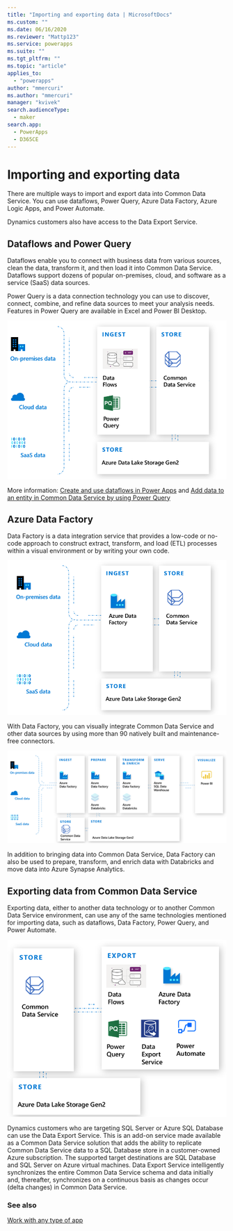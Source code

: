 ```yaml
---
title: "Importing and exporting data | MicrosoftDocs"
ms.custom: ""
ms.date: 06/16/2020
ms.reviewer: "Mattp123"
ms.service: powerapps
ms.suite: ""
ms.tgt_pltfrm: ""
ms.topic: "article"
applies_to: 
  - "powerapps"
author: "mmercuri"
ms.author: "mmercuri"
manager: "kvivek"
search.audienceType: 
  - maker
search.app: 
  - PowerApps
  - D365CE
---
```


# Importing and exporting data

There are multiple ways to import and export data into Common Data Service. You can use dataflows, Power Query, Azure Data Factory, Azure Logic Apps, and Power Automate.

Dynamics customers also have access to the Data Export Service.

## Dataflows and Power Query

Dataflows enable you to connect with business data from various sources, clean the data, transform it, and then load it into Common Data Service. Dataflows support dozens of popular on-premises, cloud, and software as a service (SaaS) data sources.

Power Query is a data connection technology you can use to discover, connect, combine, and refine data sources to meet your analysis needs. Features in Power Query are available in Excel and Power BI Desktop. 

![Dataflows and Power Query with Common Data Service](media/dataflows-power-query-with-cds.png "Dataflows and Power Query with Common Data Service")

More information: [Create and use dataflows in Power Apps](/powerapps/maker/common-data-service/create-and-use-dataflows) and [Add data to an entity in Common Data Service by using Power Query](/powerapps/maker/common-data-service/data-platform-cds-newentity-pq)

## Azure Data Factory

Data Factory is a data integration service that provides a low-code or no-code approach to construct extract, transform, and load (ETL) processes within a visual environment or by writing your own code. 

![Data Factory](media/azure-data-factory.png "Data Factory")

With Data Factory, you can visually integrate Common Data Service and other data sources by using more than 90 natively built and maintenance-free connectors.

![Data Factory ETL](media/azure-data-factory-etl.png "Data Factory ETL")

In addition to bringing data into Common Data Service, Data Factory can also be used to prepare, transform, and enrich data with Databricks and move data into Azure Synapse Analytics.

## Exporting data from Common Data Service

Exporting data, either to another data technology or to another Common Data Service environment, can use any of the same technologies mentioned for importing data, such as dataflows, Data Factory, Power Query, and Power Automate.

![Export Common Data Service data methods](media/export-cds-data.png "Export Common Data Service data methods")

Dynamics customers who are targeting SQL Server or Azure SQL Database can use the Data Export Service. This is an add-on service made available as a Common Data Service solution that adds the ability to replicate Common Data Service data to a SQL Database store in a customer-owned Azure subscription. The supported target destinations are SQL Database and SQL Server on Azure virtual machines. Data Export Service intelligently synchronizes the entire Common
Data Service schema and data initially and, thereafter, synchronizes on a continuous basis as changes occur (delta changes) in Common Data Service.

### See also

[Work with any type of app](why-cds-any-type-app.md)
